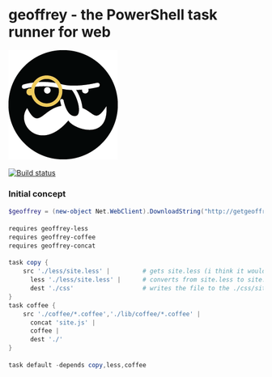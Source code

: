 # geoffrey - the PowerShell task runner for web

![geoffrey logo](resources/geoffrey-face.png)

[![Build status](https://ci.appveyor.com/api/projects/status/67if3jcubral0wfh?svg=true)](https://ci.appveyor.com/project/sayedihashimi/geoffrey)

### Initial concept

```powershell
$geoffrey = (new-object Net.WebClient).DownloadString("http://getgeoffrey.com/getgeoffrey.ps1") | iex

requires geoffrey-less
requires geoffrey-coffee
requires geoffrey-concat

task copy {
    src './less/site.less' |         # gets site.less (i think it would return Stream based objects but not sure)
      less './less/site.less' |      # converts from site.less to site.css (?where is the temp file stored? or is all streams)
      dest './css'                   # writes the file to the ./css/site.css
}
task coffee {
    src './coffee/*.coffee','./lib/coffee/*.coffee' |
      concat 'site.js' |
      coffee |
      dest './'
}

task default -depends copy,less,coffee
```
